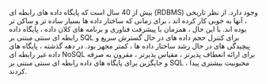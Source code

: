  بیش از 40 سال است که پایگاه داده های رابطه ای (RDBMS) وجود دارد. از نظر تاریخی ،
آنها به خوبی کار کرده اند ، برای زمانی که ساختار داده ها بسیار ساده تر و ساکن تر
بوده اند. با این حال ، همزمان با پیشرفت فناوری و برنامه های کلان داده ، پایگاه
داده رابطه ای سنتی مبتنی بر SQL برای کنترل حجم داده های در حال گسترش سریع و
پیچیدگی های در حال رشد ساختار داده ها ، کمتر مجهز بود. در دهه گذشته ، پایگاه های
داده غیر رابطه ای NoSQL برای ارائه انعطاف پذیرتر ، مقیاس پذیرتر ، مقرون به صرفه
و جایگزین برای پایگاه های داده رابطه ای سنتی مبتنی بر SQL ، محبوبیت بیشتری پیدا
کردند.
